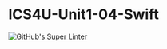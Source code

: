 # ICS4U-Unit1-04-Swift
[![GitHub's Super Linter](https://github.com/Roman-Cernetchi/ICS4U-Unit1-04-Swift/workflows/GitHub's%20Super%20Linter/badge.svg)](https://github.com/Roman-Cernetchi/ICS4U-Unit1-04-Swift/actions)
